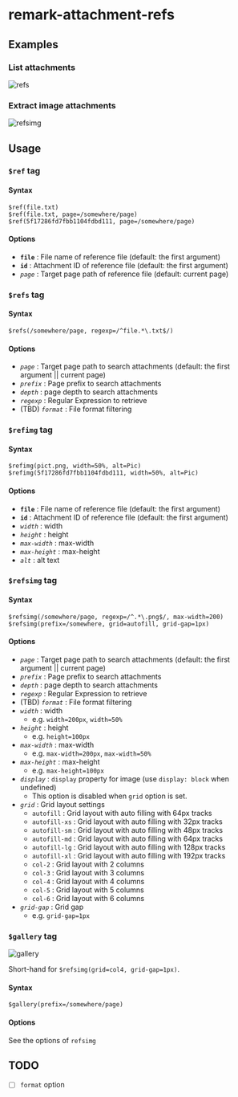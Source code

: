 # remark-attachment-refs

Examples
-------

### List attachments

![refs](https://user-images.githubusercontent.com/1638767/64986526-1b23be00-d902-11e9-9e33-65ad15767920.gif)

### Extract image attachments

![refsimg](https://user-images.githubusercontent.com/1638767/64986528-1c54eb00-d902-11e9-95dc-2784fa15746c.gif)

<!-- ### Image Carousel

![lightbox](https://user-images.githubusercontent.com/1638767/64986530-1e1eae80-d902-11e9-8711-b5df3572769c.gif) -->


Usage
------

### `$ref` tag

#### Syntax

```
$ref(file.txt)
$ref(file.txt, page=/somewhere/page)
$ref(5f17286fd7fbb1104fdbd111, page=/somewhere/page)
```

#### Options

- **`file`** : File name of reference file (default: the first argument)
- **`id`** : Attachment ID of reference file (default: the first argument)
- *`page`* : Target page path of reference file (default: current page)


### `$refs` tag

#### Syntax

```
$refs(/somewhere/page, regexp=/^file.*\.txt$/)
```

#### Options

- *`page`* : Target page path to search attachments (default: the first argument || current page)
- *`prefix`* : Page prefix to search attachments
- *`depth`* : page depth to search attachments
- *`regexp`* : Regular Expression to retrieve
- (TBD) *`format`* : File format filtering


### `$refimg` tag

#### Syntax

```
$refimg(pict.png, width=50%, alt=Pic)
$refimg(5f17286fd7fbb1104fdbd111, width=50%, alt=Pic)
```

#### Options

- **`file`** : File name of reference file (default: the first argument)
- **`id`** : Attachment ID of reference file (default: the first argument)
- *`width`* : width
- *`height`* : height
- *`max-width`* : max-width
- *`max-height`* : max-height
- *`alt`* : alt text


### `$refsimg` tag

#### Syntax

```
$refsimg(/somewhere/page, regexp=/^.*\.png$/, max-width=200)
$refsimg(prefix=/somewhere, grid=autofill, grid-gap=1px)
```

#### Options

- *`page`* : Target page path to search attachments (default: the first argument || current page)
- *`prefix`* : Page prefix to search attachments
- *`depth`* : page depth to search attachments
- *`regexp`* : Regular Expression to retrieve
- (TBD) *`format`* : File format filtering
- *`width`* : width
  - e.g. `width=200px`, `width=50%`
- *`height`* : height
  - e.g. `height=100px`
- *`max-width`* : max-width
  - e.g. `max-width=200px`, `max-width=50%`
- *`max-height`* : max-height
  - e.g. `max-height=100px`
- *`display`* : `display` property for image (use `display: block` when undefined)
  - This option is disabled when `grid` option is set.
- *`grid`* : Grid layout settings
  - `autofill` : Grid layout with auto filling with 64px tracks
  - `autofill-xs` : Grid layout with auto filling with 32px tracks
  - `autofill-sm` : Grid layout with auto filling with 48px tracks
  - `autofill-md` : Grid layout with auto filling with 64px tracks
  - `autofill-lg` : Grid layout with auto filling with 128px tracks
  - `autofill-xl` : Grid layout with auto filling with 192px tracks
  - `col-2` : Grid layout with 2 columns
  - `col-3` : Grid layout with 3 columns
  - `col-4` : Grid layout with 4 columns
  - `col-5` : Grid layout with 5 columns
  - `col-6` : Grid layout with 6 columns
- *`grid-gap`* : Grid gap
  - e.g. `grid-gap=1px`
<!-- - *`no-carousel`* : Omit carousel function and just show images -->


### `$gallery` tag

![gallery](https://user-images.githubusercontent.com/1638767/64987263-d00aaa80-d903-11e9-83f6-7669e9945015.png)

Short-hand for `$refsimg(grid=col4, grid-gap=1px)`.

#### Syntax

```
$gallery(prefix=/somewhere/page)
```

#### Options

See the options of `refsimg`


TODO
-----

- [ ] `format` option

[GROWI]: https://github.com/growilabs/growi
